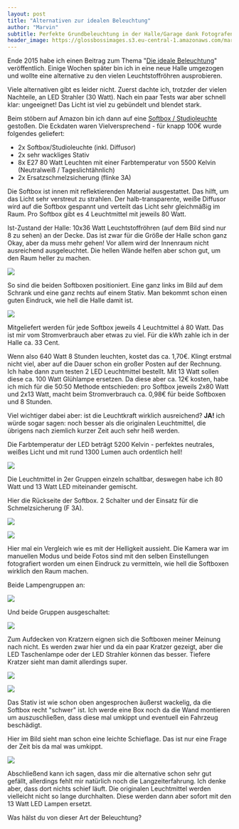 ```yaml
---
layout: post
title: "Alternativen zur idealen Beleuchtung"
author: "Marvin"
subtitle: Perfekte Grundbeleuchtung in der Halle/Garage dank Fotografenzubehör
header_image: https://glossbossimages.s3.eu-central-1.amazonaws.com/marvin/beleuchtung2.0/DSC00643.jpg
---
```

Ende 2015 habe ich einen Beitrag zum Thema "[Die ideale Beleuchtung](https://glossboss.de/allgemein/die-ideale-beleuchtung/)" veröffentlich. Einige Wochen später bin ich in eine neue Halle umgezogen und wollte eine alternative zu den vielen Leuchtstoffröhren ausprobieren.

Viele alternativen gibt es leider nicht. Zuerst dachte ich, trotzder der vielen Nachteile, an LED Strahler (30 Watt). Nach ein paar Tests war aber schnell klar: ungeeignet! Das Licht ist viel zu gebündelt und blendet stark.

Beim stöbern auf Amazon bin ich dann auf eine [Softbox / Studioleuchte](http://amzn.to/20bRCd8) gestoßen. Die Eckdaten waren Vielversprechend - für knapp 100€ wurde folgendes geliefert:

*   2x Softbox/Studioleuchte (inkl. Diffusor)
*   2x sehr wackliges Stativ
*   8x E27 80 Watt Leuchten mit einer Farbtemperatur von 5500 Kelvin (Neutralweiß / Tageslichtähnlich)
*   2x Ersatzschmelzsicherung (flinke 3A)

Die Softbox ist innen mit reflektierenden Material ausgestattet. Das hilft, um das Licht sehr verstreut zu strahlen. Der halb-transparente, weiße Diffusor wird auf die Softbox gespannt und verteilt das Licht sehr gleichmäßig im Raum. Pro Softbox gibt es 4 Leuchtmittel mit jeweils 80 Watt.

Ist-Zustand der Halle: 10x36 Watt Leuchtstoffröhren (auf dem Bild sind nur 8 zu sehen) an der Decke. Das ist zwar für die Größe der Halle schon ganz Okay, aber da muss mehr gehen! Vor allem wird der Innenraum nicht ausreichend ausgeleuchtet. Die hellen Wände helfen aber schon gut, um den Raum heller zu machen.

![](https://glossbossimages.s3.eu-central-1.amazonaws.com/marvin/beleuchtung2.0/DSC00639.jpg)

So sind die beiden Softboxen positioniert. Eine ganz links im Bild auf dem Schrank und eine ganz rechts auf einem Stativ. Man bekommt schon einen guten Eindruck, wie hell die Halle damit ist.

![](https://glossbossimages.s3.eu-central-1.amazonaws.com/marvin/beleuchtung2.0/DSC00640.jpg)

Mitgeliefert werden für jede Softbox jeweils 4 Leuchtmittel á 80 Watt. Das ist mir vom Stromverbrauch aber etwas zu viel. Für die kWh zahle ich in der Halle ca. 33 Cent.

Wenn also 640 Watt 8 Stunden leuchten, kostet das ca. 1,70€. Klingt erstmal nicht viel, aber auf die Dauer schon ein großer Posten auf der Rechnung. Ich habe dann zum testen 2 LED Leuchtmittel bestellt. Mit 13 Watt sollen diese ca. 100 Watt Glühlampe ersetzen. Da diese aber ca. 12€ kosten, habe ich mich für die 50:50 Methode entschieden: pro Softbox jeweils 2x80 Watt und 2x13 Watt, macht beim Stromverbrauch ca. 0,98€ für beide Softboxen und 8 Stunden.

Viel wichtiger dabei aber: ist die Leuchtkraft wirklich ausreichend? **JA!** ich würde sogar sagen: noch besser als die originalen Leuchtmittel, die übrigens nach ziemlich kurzer Zeit auch sehr heiß werden.

Die Farbtemperatur der LED beträgt 5200 Kelvin - perfektes neutrales, weißes Licht und mit rund 1300 Lumen auch ordentlich hell!

![](https://glossbossimages.s3.eu-central-1.amazonaws.com/marvin/beleuchtung2.0/DSC00641.jpg)

Die Leuchtmittel in 2er Gruppen einzeln schaltbar, deswegen habe ich 80 Watt und 13 Watt LED miteinander gemischt.

Hier die Rückseite der Softbox. 2 Schalter und der Einsatz für die Schmelzsicherung (F 3A).

![](https://glossbossimages.s3.eu-central-1.amazonaws.com/marvin/beleuchtung2.0/DSC00648.jpg)

![](https://glossbossimages.s3.eu-central-1.amazonaws.com/marvin/beleuchtung2.0/DSC00643.jpg)

Hier mal ein Vergleich wie es mit der Helligkeit aussieht. Die Kamera war im manuellen Modus und beide Fotos sind mit den selben Einstellungen fotografiert worden um einen Eindruck zu vermitteln, wie hell die Softboxen wirklich den Raum machen.

Beide Lampengruppen an:

![](https://glossbossimages.s3.eu-central-1.amazonaws.com/marvin/beleuchtung2.0/DSC00644.jpg)

Und beide Gruppen ausgeschaltet:

![](https://glossbossimages.s3.eu-central-1.amazonaws.com/marvin/beleuchtung2.0/DSC00645.jpg)

Zum Aufdecken von Kratzern eignen sich die Softboxen meiner Meinung nach nicht. Es werden zwar hier und da ein paar Kratzer gezeigt, aber die LED Taschenlampe oder der LED Strahler können das besser. Tiefere Kratzer sieht man damit allerdings super.

![](https://glossbossimages.s3.eu-central-1.amazonaws.com/marvin/beleuchtung2.0/DSC00649.jpg)

![](https://glossbossimages.s3.eu-central-1.amazonaws.com/marvin/beleuchtung2.0/DSC00650.jpg)

Das Stativ ist wie schon oben angesprochen äußerst wackelig, da die Softbox recht "schwer" ist. Ich werde eine Box noch da die Wand montieren um auszuschließen, dass diese mal umkippt und eventuell ein Fahrzeug beschädigt.

Hier im Bild sieht man schon eine leichte Schieflage. Das ist nur eine Frage der Zeit bis da mal was umkippt.

![](https://glossbossimages.s3.eu-central-1.amazonaws.com/marvin/beleuchtung2.0/DSC00652.jpg)

Abschließend kann ich sagen, dass mir die alternative schon sehr gut gefällt, allerdings fehlt mir natürlich noch die Langzeiterfahrung. Ich denke aber, dass dort nichts schief läuft. Die originalen Leuchtmittel werden vielleicht nicht so lange durchhalten. Diese werden dann aber sofort mit den 13 Watt LED Lampen ersetzt.

Was hälst du von dieser Art der Beleuchtung?